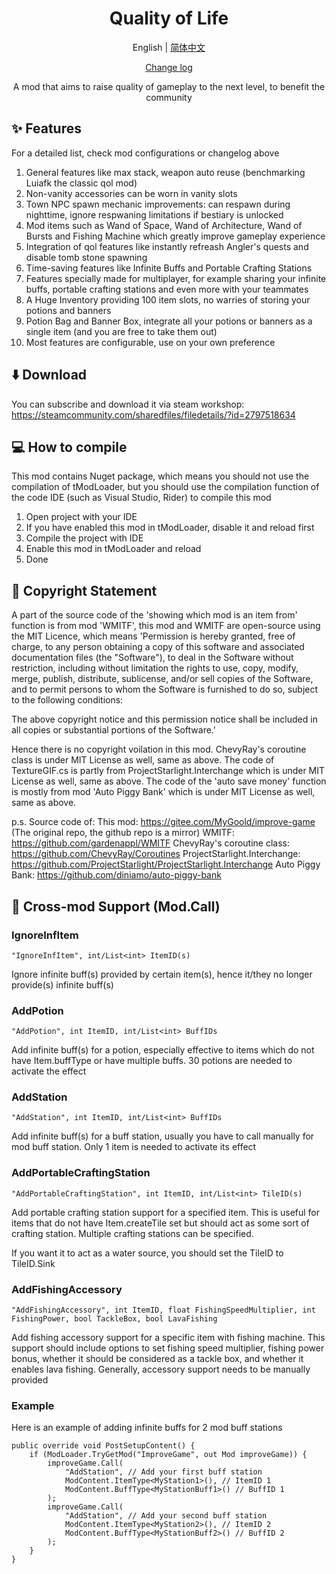 <h1 align="center">Quality of Life</h1>

<div align="center">

English | [简体中文](README.md)

[Change log](ChangeLog-en.md)

A mod that aims to raise quality of gameplay to the next level, to benefit the community

</div>

## ✨ Features
For a detailed list, check mod configurations or changelog above
1. General features like max stack, weapon auto reuse (benchmarking Luiafk the classic qol mod)
2. Non-vanity accessories can be worn in vanity slots
3. Town NPC spawn mechanic improvements: can respawn during nighttime, ignore respwaning limitations if bestiary is unlocked
4. Mod items such as Wand of Space, Wand of Architecture, Wand of Bursts and Fishing Machine which greatly improve gameplay experience
5. Integration of qol features like instantly refreash Angler's quests and disable tomb stone spawning
6. Time-saving features like Infinite Buffs and Portable Crafting Stations
7. Features specially made for multiplayer, for example sharing your infinite buffs, portable crafting stations and even more with your teammates
8. A Huge Inventory providing 100 item slots, no warries of storing your potions and banners
9. Potion Bag and Banner Box, integrate all your potions or banners as a single item (and you are free to take them out)
10. Most features are configurable, use on your own preference

## ⬇️ Download
You can subscribe and download it via steam workshop: https://steamcommunity.com/sharedfiles/filedetails/?id=2797518634

## 💻 How to compile
This mod contains Nuget package, which means you should not use the compilation of tModLoader, but you should use the compilation function of the code IDE (such as Visual Studio, Rider) to compile this mod
1. Open project with your IDE
2. If you have enabled this mod in tModLoader, disable it and reload first
3. Compile the project with IDE
4. Enable this mod in tModLoader and reload
5. Done

## 📗 Copyright Statement
A part of the source code of the 'showing which mod is an item from' function is from mod 'WMITF', this mod and WMITF are open-source using the MIT Licence, which means 'Permission is hereby granted, free of charge, to any person obtaining a copy of this software and associated documentation files (the "Software"), to deal in the Software without restriction, including without limitation the rights to use, copy, modify, merge, publish, distribute, sublicense, and/or sell copies of the Software, and to permit persons to whom the Software is furnished to do so, subject to the following conditions:

The above copyright notice and this permission notice shall be included in all copies or substantial portions of the Software.'

Hence there is no copyright voilation in this mod.
ChevyRay's coroutine class is under MIT License as well, same as above. 
The code of TextureGIF.cs is partly from ProjectStarlight.Interchange which is under MIT License as well, same as above.
The code of the 'auto save money' function is mostly from mod 'Auto Piggy Bank' which is under MIT License as well, same as above.

p.s.
Source code of:
This mod: https://gitee.com/MyGoold/improve-game (The original repo, the github repo is a mirror)
WMITF: https://github.com/gardenappl/WMITF
ChevyRay's coroutine class: https://github.com/ChevyRay/Coroutines
ProjectStarlight.Interchange: https://github.com/ProjectStarlight/ProjectStarlight.Interchange
Auto Piggy Bank: https://github.com/diniamo/auto-piggy-bank

## 🤝 Cross-mod Support (Mod.Call)
### IgnoreInfItem
```"IgnoreInfItem", int/List<int> ItemID(s)```

Ignore infinite buff(s) provided by certain item(s), hence it/they no longer provide(s) infinite buff(s)
### AddPotion
```"AddPotion", int ItemID, int/List<int> BuffIDs```

Add infinite buff(s) for a potion, especially effective to items which do not have Item.buffType or have multiple buffs. 30 potions are needed to activate the effect
### AddStation
```"AddStation", int ItemID, int/List<int> BuffIDs```

Add infinite buff(s) for a buff station, usually you have to call manually for mod buff station. Only 1 item is needed to activate its effect
### AddPortableCraftingStation
```"AddPortableCraftingStation", int ItemID, int/List<int> TileID(s)```

Add portable crafting station support for a specified item. This is useful for items that do not have Item.createTile set but should act as some sort of crafting station. Multiple crafting stations can be specified.

If you want it to act as a water source, you should set the TileID to TileID.Sink
### AddFishingAccessory
```"AddFishingAccessory", int ItemID, float FishingSpeedMultiplier, int FishingPower, bool TackleBox, bool LavaFishing```

Add fishing accessory support for a specific item with fishing machine. This support should include options to set fishing speed multiplier, fishing power bonus, whether it should be considered as a tackle box, and whether it enables lava fishing. Generally, accessory support needs to be manually provided

### Example
Here is an example of adding infinite buffs for 2 mod buff stations
```CSharp
public override void PostSetupContent() {
    if (ModLoader.TryGetMod("ImproveGame", out Mod improveGame)) {
        improveGame.Call(
            "AddStation", // Add your first buff station
            ModContent.ItemType<MyStation1>(), // ItemID 1
            ModContent.BuffType<MyStationBuff1>() // BuffID 1
        );
        improveGame.Call(
            "AddStation", // Add your second buff station
            ModContent.ItemType<MyStation2>(), // ItemID 2
            ModContent.BuffType<MyStationBuff2>() // BuffID 2
        );
    }
}
```